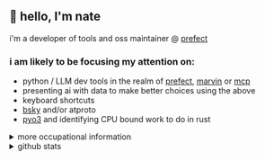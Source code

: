 ## 👋 hello, I'm nate

i'm a developer of tools and oss maintainer @ [prefect](https://github.com/prefecthq/prefect)

### i am likely to be focusing my attention on:
- python / LLM dev tools in the realm of [prefect](https://github.com/PrefectHQ/prefect), [marvin](https://github.com/PrefectHQ/marvin) or [mcp](https://modelcontextprotocol.io/introduction)
- presenting ai with data to make better choices using the above
- keyboard shortcuts
- [bsky](https://bsky.app/profile/alternatebuild.dev) and/or atproto
- [pyo3](https://pyo3.rs/v0.23.3/) and identifying CPU bound work to do in rust


<details>
  <summary>more occupational information</summary>

### background

#### _Prefect_ (Present) - **Senior Software Engineer (OSS Team)**
- expanding and maintaining the open-source Prefect SDK and server components
- building AI-powered systems (NLIs + RAG etc) to extend teams within the organization
- working with leadership and marketing to improve our documentation, digital footprint and outreach

#### _Prefect_ - **Software Engineer**
- Building [marvin](https://github.com/PrefectHQ/marvin), integrating it with prefect to create [simple and resilient systems](https://github.com/PrefectHQ/marvin/tree/main/cookbook/slackbot)
- Designing interfaces between Prefect & data tooling ecosystems - collaborating with integration partners (pydantic, chroma)
- Creating DevOps tooling for lean data engineering

#### _SLATE_ (acq by Prefect, Oct 2021) - **Data Engineer**
- Data engineering consulting
- Provisioned distributed containers (k8s, ecs, etc) on all AWS and GCP to support companies' data practices
- Developed Prefect flows to connect OSS data tools and contributed to those tools when needed

---

### education
- **University of Michigan - Ann Arbor**
  - **Major**: Chemical Engineering
  - **Minor**: Physics
  - **Alumnus**: August 2020
</details>


<details>
  <summary>github stats</summary>
  
  [![GitHub stats](https://github-readme-stats.vercel.app/api?username=zzstoatzz)](https://github.com/anuraghazra/github-readme-stats)
</details>
